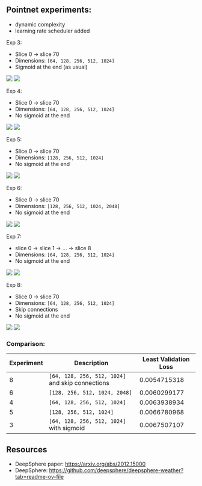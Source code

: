 ## Pointnet experiments:

- dynamic complexity
- learning rate scheduler added

Exp 3:
- Slice 0 -> slice 70
- Dimensions: `[64, 128, 256, 512, 1024]`
- Sigmoid at the end (as usual)
<img src="resources/week_12/exp_3_loss.png">
<img src="resources/week_12/exp_3_result.png">

Exp 4:
- Slice 0 -> slice 70
- Dimensions: `[64, 128, 256, 512, 1024]`
- No sigmoid at the end
<img src="resources/week_12/exp_4_loss.png">
<img src="resources/week_12/exp_4_result.png">

Exp 5:
- Slice 0 -> slice 70
- Dimensions: `[128, 256, 512, 1024]`
- No sigmoid at the end
<img src="resources/week_12/exp_5_loss.png">
<img src="resources/week_12/exp_5_result.png">

Exp 6:
- Slice 0 -> slice 70
- Dimensions: `[128, 256, 512, 1024, 2048]`
- No sigmoid at the end
<img src="resources/week_12/exp_6_loss.png">
<img src="resources/week_12/exp_6_result.png">


Exp 7:
- slice 0 -> slice 1 -> ... -> slice 8
- Dimensions: `[64, 128, 256, 512, 1024]`
- No sigmoid at the end
<img src="resources/week_12/exp_7_loss.png">
<img src="resources/week_12/exp_7_result.gif">


Exp 8:
- Slice 0 -> slice 70
- Dimensions: `[64, 128, 256, 512, 1024]`
- Skip connections
- No sigmoid at the end
<img src="resources/week_12/exp_8_loss.png">
<img src="resources/week_12/exp_8_result.png">


### Comparison:

| Experiment | Description | Least Validation Loss |
|------------|--------|----------------|
| 8     |`[64, 128, 256, 512, 1024]` and skip connections| 0.0054715318   |
| 6      |`[128, 256, 512, 1024, 2048]`| 0.0060299177   |
| 4      |`[64, 128, 256, 512, 1024]`| 0.0063938934   |
| 5      |`[128, 256, 512, 1024]`| 0.0066780968   |
| 3      |`[64, 128, 256, 512, 1024]` with sigmoid| 0.0067507107   |



## Resources
- DeepSphere paper: https://arxiv.org/abs/2012.15000
- DeepSphere: https://github.com/deepsphere/deepsphere-weather?tab=readme-ov-file